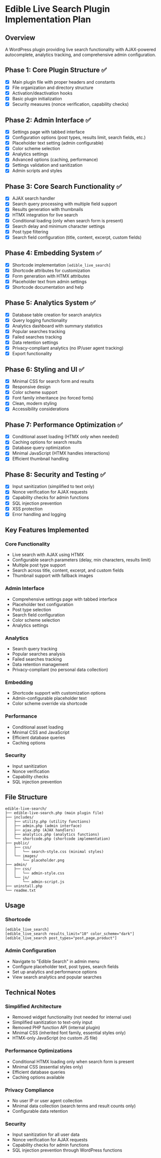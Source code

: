 # Edible Live Search Plugin Implementation Plan

## Overview
A WordPress plugin providing live search functionality with AJAX-powered autocomplete, analytics tracking, and comprehensive admin configuration.

## Phase 1: Core Plugin Structure ✅
- [x] Main plugin file with proper headers and constants
- [x] File organization and directory structure
- [x] Activation/deactivation hooks
- [x] Basic plugin initialization
- [x] Security measures (nonce verification, capability checks)

## Phase 2: Admin Interface ✅
- [x] Settings page with tabbed interface
- [x] Configuration options (post types, results limit, search fields, etc.)
- [x] Placeholder text setting (admin configurable)
- [x] Color scheme selection
- [x] Analytics settings
- [x] Advanced options (caching, performance)
- [x] Settings validation and sanitization
- [x] Admin scripts and styles

## Phase 3: Core Search Functionality ✅
- [x] AJAX search handler
- [x] Search query processing with multiple field support
- [x] Results generation with thumbnails
- [x] HTMX integration for live search
- [x] Conditional loading (only when search form is present)
- [x] Search delay and minimum character settings
- [x] Post type filtering
- [x] Search field configuration (title, content, excerpt, custom fields)

## Phase 4: Embedding System ✅
- [x] Shortcode implementation `[edible_live_search]`
- [x] Shortcode attributes for customization
- [x] Form generation with HTMX attributes
- [x] Placeholder text from admin settings
- [x] Shortcode documentation and help

## Phase 5: Analytics System ✅
- [x] Database table creation for search analytics
- [x] Query logging functionality
- [x] Analytics dashboard with summary statistics
- [x] Popular searches tracking
- [x] Failed searches tracking
- [x] Data retention settings
- [x] Privacy-compliant analytics (no IP/user agent tracking)
- [x] Export functionality

## Phase 6: Styling and UI ✅
- [x] Minimal CSS for search form and results
- [x] Responsive design
- [x] Color scheme support
- [x] Font family inheritance (no forced fonts)
- [x] Clean, modern styling
- [x] Accessibility considerations

## Phase 7: Performance Optimization ✅
- [x] Conditional asset loading (HTMX only when needed)
- [x] Caching options for search results
- [x] Database query optimization
- [x] Minimal JavaScript (HTMX handles interactions)
- [x] Efficient thumbnail handling

## Phase 8: Security and Testing ✅
- [x] Input sanitization (simplified to text only)
- [x] Nonce verification for AJAX requests
- [x] Capability checks for admin functions
- [x] SQL injection prevention
- [x] XSS protection
- [x] Error handling and logging

## Key Features Implemented

### Core Functionality
- Live search with AJAX using HTMX
- Configurable search parameters (delay, min characters, results limit)
- Multiple post type support
- Search across title, content, excerpt, and custom fields
- Thumbnail support with fallback images

### Admin Interface
- Comprehensive settings page with tabbed interface
- Placeholder text configuration
- Post type selection
- Search field configuration
- Color scheme selection
- Analytics settings

### Analytics
- Search query tracking
- Popular searches analysis
- Failed searches tracking
- Data retention management
- Privacy-compliant (no personal data collection)

### Embedding
- Shortcode support with customization options
- Admin-configurable placeholder text
- Color scheme override via shortcode

### Performance
- Conditional asset loading
- Minimal CSS and JavaScript
- Efficient database queries
- Caching options

### Security
- Input sanitization
- Nonce verification
- Capability checks
- SQL injection prevention

## File Structure
```
edible-live-search/
├── edible-live-search.php (main plugin file)
├── includes/
│   ├── utility.php (utility functions)
│   ├── admin.php (admin interface)
│   ├── ajax.php (AJAX handlers)
│   ├── analytics.php (analytics functions)
│   └── shortcode.php (shortcode implementation)
├── public/
│   ├── css/
│   │   └── search-style.css (minimal styles)
│   └── images/
│       └── placeholder.png
├── admin/
│   ├── css/
│   │   └── admin-style.css
│   └── js/
│       └── admin-script.js
├── uninstall.php
└── readme.txt
```

## Usage

### Shortcode
```
[edible_live_search]
[edible_live_search results_limit="10" color_scheme="dark"]
[edible_live_search post_types="post,page,product"]
```

### Admin Configuration
- Navigate to "Edible Search" in admin menu
- Configure placeholder text, post types, search fields
- Set up analytics and performance options
- View search analytics and popular searches

## Technical Notes

### Simplified Architecture
- Removed widget functionality (not needed for internal use)
- Simplified sanitization to text-only input
- Removed PHP function API (internal plugin)
- Minimal CSS (inherited font family, essential styles only)
- HTMX-only JavaScript (no custom JS file)

### Performance Optimizations
- Conditional HTMX loading only when search form is present
- Minimal CSS (essential styles only)
- Efficient database queries
- Caching options available

### Privacy Compliance
- No user IP or user agent collection
- Minimal data collection (search terms and result counts only)
- Configurable data retention

### Security
- Input sanitization for all user data
- Nonce verification for AJAX requests
- Capability checks for admin functions
- SQL injection prevention through WordPress functions 